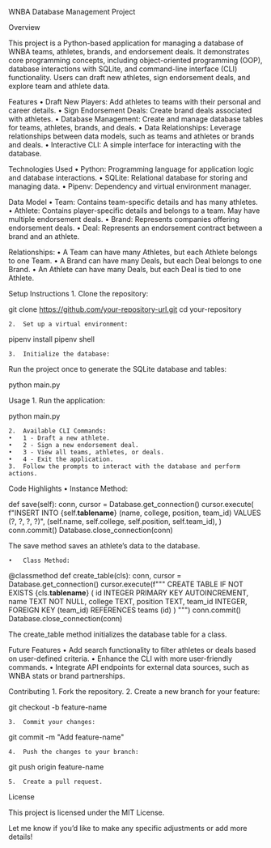 WNBA Database Management Project

Overview

This project is a Python-based application for managing a database of WNBA teams, athletes, brands, and endorsement deals. It demonstrates core programming concepts, including object-oriented programming (OOP), database interactions with SQLite, and command-line interface (CLI) functionality. Users can draft new athletes, sign endorsement deals, and explore team and athlete data.

Features
	•	Draft New Players: Add athletes to teams with their personal and career details.
	•	Sign Endorsement Deals: Create brand deals associated with athletes.
	•	Database Management: Create and manage database tables for teams, athletes, brands, and deals.
	•	Data Relationships: Leverage relationships between data models, such as teams and athletes or brands and deals.
	•	Interactive CLI: A simple interface for interacting with the database.

Technologies Used
	•	Python: Programming language for application logic and database interactions.
	•	SQLite: Relational database for storing and managing data.
	•	Pipenv: Dependency and virtual environment manager.

Data Model
	•	Team: Contains team-specific details and has many athletes.
	•	Athlete: Contains player-specific details and belongs to a team. May have multiple endorsement deals.
	•	Brand: Represents companies offering endorsement deals.
	•	Deal: Represents an endorsement contract between a brand and an athlete.

Relationships:
	•	A Team can have many Athletes, but each Athlete belongs to one Team.
	•	A Brand can have many Deals, but each Deal belongs to one Brand.
	•	An Athlete can have many Deals, but each Deal is tied to one Athlete.

Setup Instructions
	1.	Clone the repository:

git clone https://github.com/your-repository-url.git
cd your-repository


	2.	Set up a virtual environment:

pipenv install
pipenv shell


	3.	Initialize the database:
Run the project once to generate the SQLite database and tables:

python main.py

Usage
	1.	Run the application:

python main.py


	2.	Available CLI Commands:
	•	1 - Draft a new athlete.
	•	2 - Sign a new endorsement deal.
	•	3 - View all teams, athletes, or deals.
	•	4 - Exit the application.
	3.	Follow the prompts to interact with the database and perform actions.

Code Highlights
	•	Instance Method:

def save(self):
    conn, cursor = Database.get_connection()
    cursor.execute(
        f"INSERT INTO {self.__tablename__} (name, college, position, team_id) VALUES (?, ?, ?, ?)",
        (self.name, self.college, self.position, self.team_id),
    )
    conn.commit()
    Database.close_connection(conn)

The save method saves an athlete’s data to the database.

	•	Class Method:

@classmethod
def create_table(cls):
    conn, cursor = Database.get_connection()
    cursor.execute(f"""
        CREATE TABLE IF NOT EXISTS {cls.__tablename__} (
            id INTEGER PRIMARY KEY AUTOINCREMENT,
            name TEXT NOT NULL,
            college TEXT,
            position TEXT,
            team_id INTEGER,
            FOREIGN KEY (team_id) REFERENCES teams (id)
        )
    """)
    conn.commit()
    Database.close_connection(conn)

The create_table method initializes the database table for a class.

Future Features
	•	Add search functionality to filter athletes or deals based on user-defined criteria.
	•	Enhance the CLI with more user-friendly commands.
	•	Integrate API endpoints for external data sources, such as WNBA stats or brand partnerships.

Contributing
	1.	Fork the repository.
	2.	Create a new branch for your feature:

git checkout -b feature-name


	3.	Commit your changes:

git commit -m "Add feature-name"


	4.	Push the changes to your branch:

git push origin feature-name


	5.	Create a pull request.

License

This project is licensed under the MIT License.

Let me know if you’d like to make any specific adjustments or add more details!